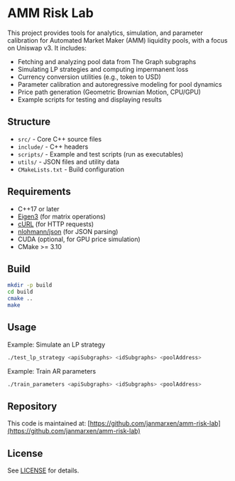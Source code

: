 # AMM Risk Lab

This project provides tools for analytics, simulation, and parameter calibration for Automated Market Maker (AMM) liquidity pools, with a focus on Uniswap v3. It includes:

- Fetching and analyzing pool data from The Graph subgraphs
- Simulating LP strategies and computing impermanent loss
- Currency conversion utilities (e.g., token to USD)
- Parameter calibration and autoregressive modeling for pool dynamics
- Price path generation (Geometric Brownian Motion, CPU/GPU)
- Example scripts for testing and displaying results

## Structure

- `src/` - Core C++ source files
- `include/` - C++ headers
- `scripts/` - Example and test scripts (run as executables)
- `utils/` - JSON files and utility data
- `CMakeLists.txt` - Build configuration

## Requirements

- C++17 or later
- [Eigen3](https://eigen.tuxfamily.org/) (for matrix operations)
- [cURL](https://curl.se/libcurl/) (for HTTP requests)
- [nlohmann/json](https://github.com/nlohmann/json) (for JSON parsing)
- CUDA (optional, for GPU price simulation)
- CMake >= 3.10

## Build

```sh
mkdir -p build
cd build
cmake ..
make
```

## Usage

Example: Simulate an LP strategy

```sh
./test_lp_strategy <apiSubgraphs> <idSubgraphs> <poolAddress>
```

Example: Train AR parameters

```sh
./train_parameters <apiSubgraphs> <idSubgraphs> <poolAddress>
```

## Repository

This code is maintained at: [https://github.com/janmarxen/amm-risk-lab](https://github.com/janmarxen/amm-risk-lab)

## License

See [LICENSE](LICENSE) for details.